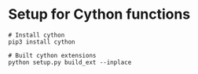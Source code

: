 # Setup for Cython functions

```
# Install cython
pip3 install cython

# Built cython extensions
python setup.py build_ext --inplace
```
